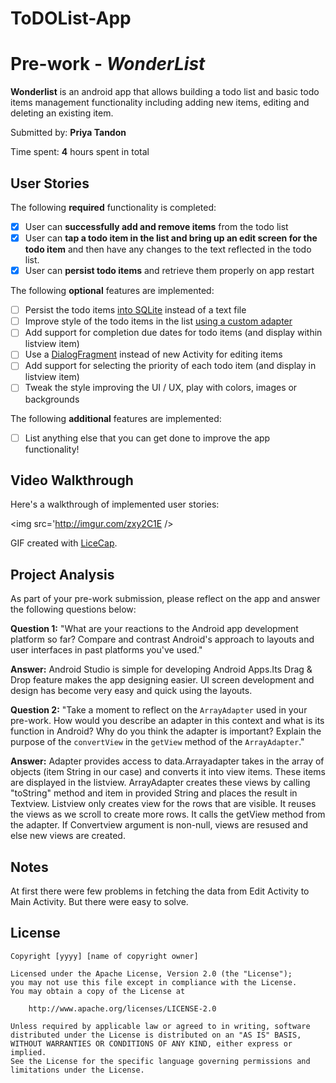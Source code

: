 # ToDOList-App
# Pre-work - *WonderList*

**Wonderlist** is an android app that allows building a todo list and basic todo items management functionality including adding new items, editing and deleting an existing item.

Submitted by: **Priya Tandon**

Time spent: **4** hours spent in total

## User Stories

The following **required** functionality is completed:

* [x] User can **successfully add and remove items** from the todo list
* [X] User can **tap a todo item in the list and bring up an edit screen for the todo item** and then have any changes to the text reflected in the todo list.
* [X] User can **persist todo items** and retrieve them properly on app restart

The following **optional** features are implemented:

* [ ] Persist the todo items [into SQLite](http://guides.codepath.com/android/Persisting-Data-to-the-Device#sqlite) instead of a text file
* [ ] Improve style of the todo items in the list [using a custom adapter](http://guides.codepath.com/android/Using-an-ArrayAdapter-with-ListView)
* [ ] Add support for completion due dates for todo items (and display within listview item)
* [ ] Use a [DialogFragment](http://guides.codepath.com/android/Using-DialogFragment) instead of new Activity for editing items
* [ ] Add support for selecting the priority of each todo item (and display in listview item)
* [ ] Tweak the style improving the UI / UX, play with colors, images or backgrounds

The following **additional** features are implemented:

* [ ] List anything else that you can get done to improve the app functionality!

## Video Walkthrough

Here's a walkthrough of implemented user stories:

<img src='http://imgur.com/zxy2C1E />

GIF created with [LiceCap](http://www.cockos.com/licecap/).

## Project Analysis

As part of your pre-work submission, please reflect on the app and answer the following questions below:

**Question 1:** "What are your reactions to the Android app development platform so far? Compare and contrast Android's approach to layouts and user interfaces in past platforms you've used."

**Answer:**  Android Studio is simple for developing Android Apps.Its Drag & Drop feature makes the app designing easier. UI screen development and design has become very easy and quick using the layouts. 

**Question 2:** "Take a moment to reflect on the `ArrayAdapter` used in your pre-work. How would you describe an adapter in this context and what is its function in Android? Why do you think the adapter is important? Explain the purpose of the `convertView` in the `getView` method of the `ArrayAdapter`."

**Answer:** Adapter provides access to data.Arrayadapter takes in the array of objects (item String in our case) and converts it into view items. These items are displayed in the listview. ArrayAdapter creates these views by calling "toString" method and item in provided String and places the result in Textview.
	    Listview only creates view for the rows that are visible. It reuses the views as we scroll to create more rows. It calls the getView method from the adapter. If Convertview argument is non-null, views are resused and else new views are created. 
	
## Notes

At first there were few problems in fetching the data from Edit Activity to Main Activity. But there were easy to solve.

## License

    Copyright [yyyy] [name of copyright owner]

    Licensed under the Apache License, Version 2.0 (the "License");
    you may not use this file except in compliance with the License.
    You may obtain a copy of the License at

        http://www.apache.org/licenses/LICENSE-2.0

    Unless required by applicable law or agreed to in writing, software
    distributed under the License is distributed on an "AS IS" BASIS,
    WITHOUT WARRANTIES OR CONDITIONS OF ANY KIND, either express or implied.
    See the License for the specific language governing permissions and
    limitations under the License.

